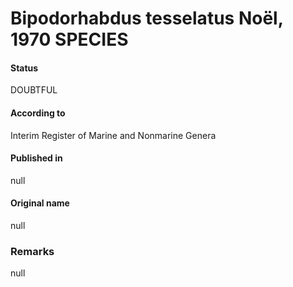 Bipodorhabdus tesselatus Noël, 1970 SPECIES
=======

#### Status
DOUBTFUL

#### According to
Interim Register of Marine and Nonmarine Genera

#### Published in
null

#### Original name
null

### Remarks
null